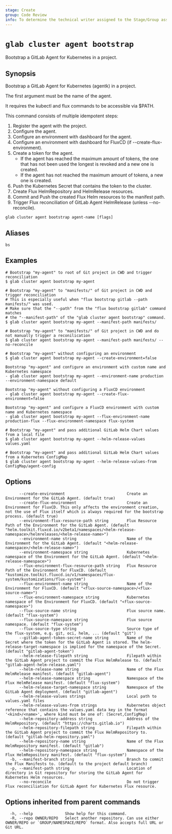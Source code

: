 ```yaml
---
stage: Create
group: Code Review
info: To determine the technical writer assigned to the Stage/Group associated with this page, see https://about.gitlab.com/handbook/product/ux/technical-writing/#assignments
---
```


<!--
This documentation is auto generated by a script.
Please do not edit this file directly. Run `make gen-docs` instead.
-->

# `glab cluster agent bootstrap`

Bootstrap a GitLab Agent for Kubernetes in a project.

## Synopsis

Bootstrap a GitLab Agent for Kubernetes (agentk) in a project.

The first argument must be the name of the agent.

It requires the kubectl and flux commands to be accessible via $PATH.

This command consists of multiple idempotent steps:

1. Register the agent with the project.
2. Configure the agent.
3. Configure an environment with dashboard for the agent.
4. Configure an environment with dashboard for FluxCD (if --create-flux-environment).
5. Create a token for the agent.
   - If the agent has reached the maximum amount of tokens,
     the one that has not been used the longest is revoked
     and a new one is created.
   - If the agent has not reached the maximum amount of tokens,
     a new one is created.
6. Push the Kubernetes Secret that contains the token to the cluster.
7. Create Flux HelmRepository and HelmRelease resources.
8. Commit and Push the created Flux Helm resources to the manifest path.
9. Trigger Flux reconciliation of GitLab Agent HelmRelease (unless --no-reconcile).

```plaintext
glab cluster agent bootstrap agent-name [flags]
```

## Aliases

```plaintext
bs
```

## Examples

```console
# Bootstrap "my-agent" to root of Git project in CWD and trigger reconciliation
$ glab cluster agent bootstrap my-agent

# Bootstrap "my-agent" to "manifests/" of Git project in CWD and trigger reconciliation
# This is especially useful when "flux bootstrap gitlab --path manifests/" was used.
# Make sure that the "--path" from the "flux bootstrap gitlab" command matches
# the "--manifest-path" of the "glab cluster agent bootstrap" command.
$ glab cluster agent bootstrap my-agent --manifest-path manifests/

# Bootstrap "my-agent" to "manifests/" of Git project in CWD and do not manually trigger a reconilication
$ glab cluster agent bootstrap my-agent --manifest-path manifests/ --no-reconcile

# Bootstrap "my-agent" without configuring an environment
$ glab cluster agent bootstrap my-agent --create-environment=false

Bootstrap "my-agent" and configure an environment with custom name and Kubernetes namespace
- glab cluster agent bootstrap my-agent --environment-name production --environment-namespace default

Bootstrap "my-agent" without configuring a FluxCD environment
- glab cluster agent bootstrap my-agent --create-flux-environment=false

Bootstrap "my-agent" and configure a FluxCD environment with custom name and Kubernetes namespace
- glab cluster agent bootstrap my-agent --flux-environment-name production-flux --flux-environment-namespace flux-system

# Bootstrap "my-agent" and pass additional GitLab Helm Chart values from a local file
$ glab cluster agent bootstrap my-agent --helm-release-values values.yaml

# Bootstrap "my-agent" and pass additional GitLab Helm Chart values from a Kubernetes ConfigMap
$ glab cluster agent bootstrap my-agent --helm-release-values-from ConfigMap/agent-config

```

## Options

```plaintext
      --create-environment                           Create an Environment for the GitLab Agent. (default true)
      --create-flux-environment                      Create an Environment for FluxCD. This only affects the environment creation, not the use of Flux itself which is always required for the bootstrap process. (default true)
      --environment-flux-resource-path string        Flux Resource Path of the Environment for the GitLab Agent. (default "helm.toolkit.fluxcd.io/v2beta1/namespaces/<helm-release-namespace>/helmreleases/<helm-release-name>")
      --environment-name string                      Name of the Environment for the GitLab Agent. (default "<helm-release-namespace>/<helm-release-name>")
      --environment-namespace string                 Kubernetes namespace of the Environment for the GitLab Agent. (default "<helm-release-namespace>")
      --flux-environment-flux-resource-path string   Flux Resource Path of the Environment for FluxCD. (default "kustomize.toolkit.fluxcd.io/v1/namespaces/flux-system/kustomizations/flux-system")
      --flux-environment-name string                 Name of the Environment for FluxCD. (default "<flux-source-namespace>/<flux-source-name>")
      --flux-environment-namespace string            Kubernetes namespace of the Environment for FluxCD. (default "<flux-source-namespace>")
      --flux-source-name string                      Flux source name. (default "flux-system")
      --flux-source-namespace string                 Flux source namespace. (default "flux-system")
      --flux-source-type string                      Source type of the flux-system, e.g. git, oci, helm, ... (default "git")
      --gitlab-agent-token-secret-name string        Name of the Secret where the token for the GitLab Agent is stored. The helm-release-target-namespace is implied for the namespace of the Secret. (default "gitlab-agent-token")
      --helm-release-filepath string                 Filepath within the GitLab Agent project to commit the Flux HelmRelease to. (default "gitlab-agent-helm-release.yaml")
      --helm-release-name string                     Name of the Flux HelmRelease manifest. (default "gitlab-agent")
      --helm-release-namespace string                Namespace of the Flux HelmRelease manifest. (default "flux-system")
      --helm-release-target-namespace string         Namespace of the GitLab Agent deployment. (default "gitlab-agent")
      --helm-release-values strings                  Local path to values.yaml files
      --helm-release-values-from strings             Kubernetes object reference that contains the values.yaml data key in the format '<kind>/<name>', where kind must be one of: (Secret,ConfigMap)
      --helm-repository-address string               Address of the HelmRepository. (default "https://charts.gitlab.io")
      --helm-repository-filepath string              Filepath within the GitLab Agent project to commit the Flux HelmRepository to. (default "gitlab-helm-repository.yaml")
      --helm-repository-name string                  Name of the Flux HelmRepository manifest. (default "gitlab")
      --helm-repository-namespace string             Namespace of the Flux HelmRepository manifest. (default "flux-system")
  -b, --manifest-branch string                       Branch to commit the Flux Manifests to. (default to the project default branch)
  -p, --manifest-path string                         Location of directory in Git repository for storing the GitLab Agent for Kubernetes Helm resources.
      --no-reconcile                                 Do not trigger Flux reconciliation for GitLab Agent for Kubernetes Flux resource.
```

## Options inherited from parent commands

```plaintext
  -h, --help              Show help for this command.
  -R, --repo OWNER/REPO   Select another repository. Can use either OWNER/REPO or `GROUP/NAMESPACE/REPO` format. Also accepts full URL or Git URL.
```
